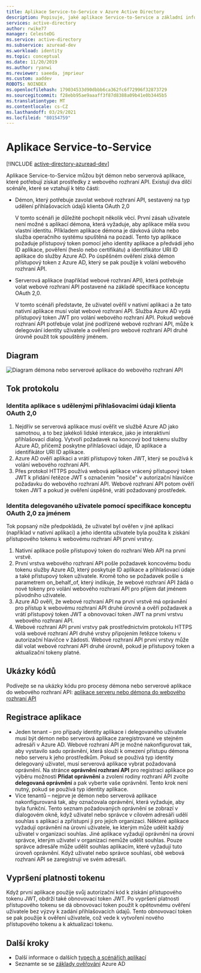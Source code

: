 ```yaml
---
title: Aplikace Service-to-Service v Azure Active Directory
description: Popisuje, jaké aplikace Service-to-Service a základní informace o toku, registraci a vypršení platnosti tokenu pro tento typ aplikace.
services: active-directory
author: rwike77
manager: CelesteDG
ms.service: active-directory
ms.subservice: azuread-dev
ms.workload: identity
ms.topic: conceptual
ms.date: 11/20/2019
ms.author: ryanwi
ms.reviewer: saeeda, jmprieur
ms.custom: aaddev
ROBOTS: NOINDEX
ms.openlocfilehash: 179034533d90dbbb6ca362fc6f72996f32873729
ms.sourcegitcommit: f28ebb95ae9aaaff3f87d8388a09b41e0b3445b5
ms.translationtype: MT
ms.contentlocale: cs-CZ
ms.lasthandoff: 03/29/2021
ms.locfileid: "80154759"
---
```

# <a name="service-to-service-apps"></a>Aplikace Service-to-Service

[!INCLUDE [active-directory-azuread-dev](../../../includes/active-directory-azuread-dev.md)]

Aplikace Service-to-Service můžou být démon nebo serverová aplikace, které potřebují získat prostředky z webového rozhraní API. Existují dva dílčí scénáře, které se vztahují k této části:

- Démon, který potřebuje zavolat webové rozhraní API, sestavený na typ udělení přihlašovacích údajů klienta OAuth 2,0

    V tomto scénáři je důležité pochopit několik věcí. První zásah uživatele není možné s aplikací démona, která vyžaduje, aby aplikace měla svou vlastní identitu. Příkladem aplikace démona je dávková úloha nebo služba operačního systému spuštěná na pozadí. Tento typ aplikace požaduje přístupový token pomocí jeho identity aplikace a předvádí jeho ID aplikace, pověření (heslo nebo certifikátu) a identifikátor URI ID aplikace do služby Azure AD. Po úspěšném ověření získá démon přístupový token z Azure AD, který se pak použije k volání webového rozhraní API.

- Serverová aplikace (například webové rozhraní API), která potřebuje volat webové rozhraní API postavené na základě specifikace konceptu OAuth 2,0.

    V tomto scénáři představte, že uživatel ověřil v nativní aplikaci a že tato nativní aplikace musí volat webové rozhraní API. Služba Azure AD vydá přístupový token JWT pro volání webového rozhraní API. Pokud webové rozhraní API potřebuje volat jiné podřízené webové rozhraní API, může k delegování identity uživatele a ověření pro webové rozhraní API druhé úrovně použít tok spouštěný jménem.

## <a name="diagram"></a>Diagram

![Diagram démona nebo serverové aplikace do webového rozhraní API](./media/authentication-scenarios/daemon-server-app-to-web-api.png)

## <a name="protocol-flow"></a>Tok protokolu

### <a name="application-identity-with-oauth-20-client-credentials-grant"></a>Identita aplikace s udělenými přihlašovacími údaji klienta OAuth 2,0

1. Nejdřív se serverová aplikace musí ověřit ve službě Azure AD jako samotnou, a to bez jakékoli lidské interakce, jako je interaktivní přihlašovací dialog. Vytvoří požadavek na koncový bod tokenu služby Azure AD, přičemž poskytne přihlašovací údaje, ID aplikace a identifikátor URI ID aplikace.
1. Azure AD ověří aplikaci a vrátí přístupový token JWT, který se používá k volání webového rozhraní API.
1. Přes protokol HTTPS používá webová aplikace vrácený přístupový token JWT k přidání řetězce JWT s označením "nosiče" v autorizační hlavičce požadavku do webového rozhraní API. Webové rozhraní API potom ověří token JWT a pokud je ověření úspěšné, vrátí požadovaný prostředek.

### <a name="delegated-user-identity-with-oauth-20-on-behalf-of-draft-specification"></a>Identita delegovaného uživatele pomocí specifikace konceptu OAuth 2,0 za jménem

Tok popsaný níže předpokládá, že uživatel byl ověřen v jiné aplikaci (například v nativní aplikaci) a jeho identita uživatele byla použita k získání přístupového tokenu k webovému rozhraní API první vrstvy.

1. Nativní aplikace pošle přístupový token do rozhraní Web API na první vrstvě.
1. První vrstva webového rozhraní API pošle požadavek koncovému bodu tokenu služby Azure AD, který poskytuje ID aplikace a přihlašovací údaje a také přístupový token uživatele. Kromě toho se požadavek pošle s parametrem on_behalf_of, který indikuje, že webové rozhraní API žádá o nové tokeny pro volání webového rozhraní API pro příjem dat jménem původního uživatele.
1. Azure AD ověří, že webové rozhraní API na první vrstvě má oprávnění pro přístup k webovému rozhraní API druhé úrovně a ověří požadavek a vrátí přístupový token JWT a obnovovací token JWT na první vrstvu webového rozhraní API.
1. Webové rozhraní API první vrstvy pak prostřednictvím protokolu HTTPS volá webové rozhraní API druhé vrstvy připojením řetězce tokenu v autorizační hlavičce v žádosti. Webové rozhraní API první vrstvy může dál volat webové rozhraní API druhé úrovně, pokud je přístupový token a aktualizační tokeny platné.

## <a name="code-samples"></a>Ukázky kódů

Podívejte se na ukázky kódu pro procesy démona nebo serverové aplikace do webového rozhraní API: [aplikace serveru nebo démona do webového rozhraní API](sample-v1-code.md#daemon-applications-accessing-web-apis-with-the-applications-identity)

## <a name="app-registration"></a>Registrace aplikace

* Jeden tenant – pro případy identity aplikace i delegovaného uživatele musí být démon nebo serverová aplikace zaregistrované ve stejném adresáři v Azure AD. Webové rozhraní API je možné nakonfigurovat tak, aby vystavilo sadu oprávnění, která slouží k omezení přístupu démona nebo serveru k jeho prostředkům. Pokud se používá typ identity delegovaný uživatel, musí serverová aplikace vybrat požadovaná oprávnění. Na stránce **oprávnění rozhraní API** pro registraci aplikace po výběru možnosti **Přidat oprávnění** a zvolení rodiny rozhraní API zvolte **delegovaná oprávnění** a pak vyberte vaše oprávnění. Tento krok není nutný, pokud se používá typ identity aplikace.
* Více tenantů – nejprve je démon nebo serverová aplikace nakonfigurovaná tak, aby označovala oprávnění, která vyžaduje, aby byla funkční. Tento seznam požadovaných oprávnění se zobrazí v dialogovém okně, když uživatel nebo správce v cílovém adresáři udělí souhlas s aplikací a zpřístupní ji pro jejich organizaci. Některé aplikace vyžadují oprávnění na úrovni uživatele, ke kterým může udělit každý uživatel v organizaci souhlas. Jiné aplikace vyžadují oprávnění na úrovni správce, kterým uživatel v organizaci nemůže udělit souhlas. Pouze správce adresáře může udělit souhlas aplikacím, které vyžadují tuto úroveň oprávnění. Když uživatel nebo správce souhlasí, obě webová rozhraní API se zaregistrují ve svém adresáři.

## <a name="token-expiration"></a>Vypršení platnosti tokenu

Když první aplikace použije svůj autorizační kód k získání přístupového tokenu JWT, obdrží také obnovovací token JWT. Po vypršení platnosti přístupového tokenu se dá obnovovací token použít k opětovnému ověření uživatele bez výzvy k zadání přihlašovacích údajů. Tento obnovovací token se pak použije k ověření uživatele, což vede k vytvoření nového přístupového tokenu a k aktualizaci tokenu.

## <a name="next-steps"></a>Další kroky

- Další informace o dalších [typech a scénářích aplikací](app-types.md)
- Seznamte se se [základy ověřování](v1-authentication-scenarios.md) Azure AD
